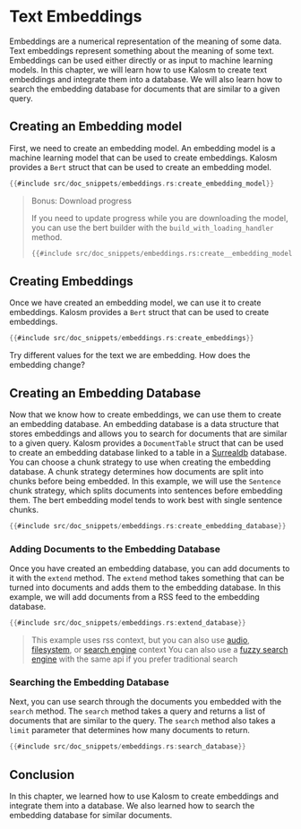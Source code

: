 # Text Embeddings

Embeddings are a numerical representation of the meaning of some data. Text embeddings represent something about the meaning of some text. Embeddings can be used either directly or as input to machine learning models. In this chapter, we will learn how to use Kalosm to create text embeddings and integrate them into a database. We will also learn how to search the embedding database for documents that are similar to a given query.

## Creating an Embedding model

First, we need to create an embedding model. An embedding model is a machine learning model that can be used to create embeddings. Kalosm provides a `Bert` struct that can be used to create an embedding model.

```rust
{{#include src/doc_snippets/embeddings.rs:create_embedding_model}}
```

> Bonus: Download progress
> 
> If you need to update progress while you are downloading the model, you can use the bert builder with the `build_with_loading_handler` method.
> 
> ```rust
> {{#include src/doc_snippets/embeddings.rs:create__embedding_model_with_loading_handler}}
> ```

## Creating Embeddings

Once we have created an embedding model, we can use it to create embeddings. Kalosm provides a `Bert` struct that can be used to create embeddings.

```rust
{{#include src/doc_snippets/embeddings.rs:create_embeddings}}
```

Try different values for the text we are embedding. How does the embedding change?

## Creating an Embedding Database

Now that we know how to create embeddings, we can use them to create an embedding database. An embedding database is a data structure that stores embeddings and allows you to search for documents that are similar to a given query. Kalosm provides a `DocumentTable` struct that can be used to create an embedding database linked to a table in a [Surrealdb](https://surrealdb.com/) database. You can choose a chunk strategy to use when creating the embedding database. A chunk strategy determines how documents are split into chunks before being embedded. In this example, we will use the `Sentence` chunk strategy, which splits documents into sentences before embedding them. The bert embedding model tends to work best with single sentence chunks.

```rust
{{#include src/doc_snippets/embeddings.rs:create_embedding_database}}
```

### Adding Documents to the Embedding Database

Once you have created an embedding database, you can add documents to it with the `extend` method. The `extend` method takes something that can be turned into documents and adds them to the embedding database. In this example, we will add documents from a RSS feed to the embedding database.

```rust
{{#include src/doc_snippets/embeddings.rs:extend_database}}
```

> This example uses rss context, but you can also use [audio](https://github.com/floneum/floneum/blob/main/interfaces/kalosm/examples/live_qa.rs), [filesystem](https://github.com/floneum/floneum/blob/94542cf49923cb4e15e34244336f8844ee2194c4/interfaces/kalosm/examples/fs_context.rs#L31), or [search engine](https://github.com/floneum/floneum/blob/94542cf49923cb4e15e34244336f8844ee2194c4/interfaces/kalosm-language/src/context/search/mod.rs#L16-L31) context
> You can also use a [fuzzy search engine](https://github.com/floneum/floneum/blob/94542cf49923cb4e15e34244336f8844ee2194c4/interfaces/kalosm/examples/fs_context.rs#L19-L20) with the same api if you prefer traditional search

### Searching the Embedding Database

Next, you can use search through the documents you embedded with the `search` method. The `search` method takes a query and returns a list of documents that are similar to the query. The `search` method also takes a `limit` parameter that determines how many documents to return.

```rust
{{#include src/doc_snippets/embeddings.rs:search_database}}
```

## Conclusion

In this chapter, we learned how to use Kalosm to create embeddings and integrate them into a database. We also learned how to search the embedding database for similar documents.
